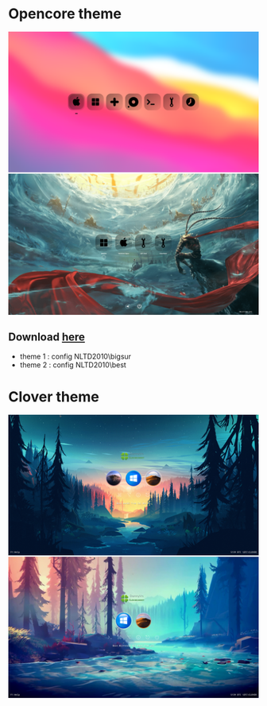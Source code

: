 # Opencore theme

![Screenshot](Screenshots/opencore1.png)
![](09211048.png)
## Download [here](https://github.com/NLTD2010/my-opencore-clover-theme/raw/main/Resources.zip)
- theme 1 : config NLTD2010\bigsur
- theme 2 : config NLTD2010\best
# Clover theme
![Screenshot](Screenshots/clover.png)
![Screenshot](Screenshots/clover1.png)
